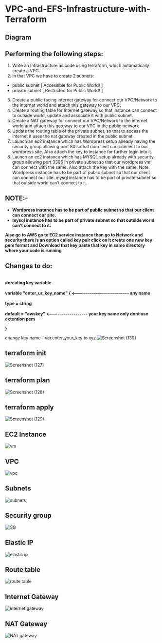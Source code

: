 # VPC-and-EFS-Infrastructure-with-Terraform

## Diagram 



## Performing the following steps:

1. Write an Infrastructure as code using terraform, which automatically create a VPC.
2. In that VPC we have to create 2 subnets:
- public subnet [ Accessible for Public World! ]
- private subnet [ Restricted for Public World! ]
3. Create a public facing internet gateway for connect our VPC/Network to the internet world and attach this gateway to our VPC.
4. Create a routing table for Internet gateway so that instance can connect to outside world, update and associate it with public subnet.
5. Create a NAT gateway for connect our VPC/Network to the internet world and attach this gateway to our VPC in the public network
6. Update the routing table of the private subnet, so that to access the internet it uses the nat gateway created in the public subnet
7. Launch an ec2 instance which has Wordpress setup already having the security group allowing port 80 sothat our client can connect to our wordpress site. Also attach the key to instance for further login into it.
8. Launch an ec2 instance which has MYSQL setup already with security group allowing port 3306 in private subnet so that our wordpress vm can connect with the same. Also attach the key with the same.
Note: Wordpress instance has to be part of public subnet so that our client can connect our site.
mysql instance has to be part of private subnet so that outside world can’t connect to it.

## NOTE:- 
- <b>Wordpress instance has to be part of public subnet so that our client can connect our site.</b>
- <b>mysql instance has to be part of private subnet so that outside world can’t connect to it.</b>

<b>Also go to AWS go to EC2 service instance  than go to Network and security there is an option called key pair click on it create one new key pem format and Download that key paste that key in same directory where your code is running</b>
  
## Changes to do:
 <b><br>#creating key variable<br> 
<br>variable "enter_ur_key_name" { <-------------------------- any name<br> 
<br>type = string<br>
<br>default = "awskey" <------------------ your key name only dont use extention pem<br>  
  
}</b>

change key name - var.enter_your_key to xyz
![Screenshot (139)](https://user-images.githubusercontent.com/63963025/144970213-99b53b79-94f9-45f4-9f01-d3a9bc549e37.png)

## terraform init
![Screenshot (127)](https://user-images.githubusercontent.com/63963025/144970311-b40660f4-59e0-4829-8314-d3a0b5928ff5.png)

## terraform plan

![Screenshot (128)](https://user-images.githubusercontent.com/63963025/144970344-9faa3ab8-d3a8-4958-9af0-ca33f57657e5.png)

## terraform apply
![Screenshot (129)](https://user-images.githubusercontent.com/63963025/144970375-abb5f8e0-fab7-4e56-9ac9-63a0aa9218c3.png)

## EC2 Instance 

![vm](https://user-images.githubusercontent.com/63963025/144977391-4c502fb1-c191-4645-82b5-fc6c6076de0b.png)

## VPC
![vpc](https://user-images.githubusercontent.com/63963025/144979705-5d710f2d-813f-4461-95b0-e6bb0269979d.png)


## Subnets
![subnets](https://user-images.githubusercontent.com/63963025/144979380-2a48c95b-e49b-4a78-881d-7248603f1bc1.png)


## Security group

![SG](https://user-images.githubusercontent.com/63963025/144979079-185a9711-df71-45cd-8a5f-fe605413bdb8.png)

## Elastic IP
![elastic ip](https://user-images.githubusercontent.com/63963025/144979219-7364852d-0826-412f-b39f-c14f40d6026c.png)

## Route table
![route table](https://user-images.githubusercontent.com/63963025/144979445-984a3b24-647e-49a2-ad5a-d755d8ebc695.png)

## Internet Gateway

![internet gateway](https://user-images.githubusercontent.com/63963025/144979484-3c3fcd93-caa4-4e8e-a77d-109d700edfd4.png)

## NAT Gateway
![NAT gateway](https://user-images.githubusercontent.com/63963025/144979568-302fb811-e4b1-4844-a22e-ab9e7527f8a2.png)
